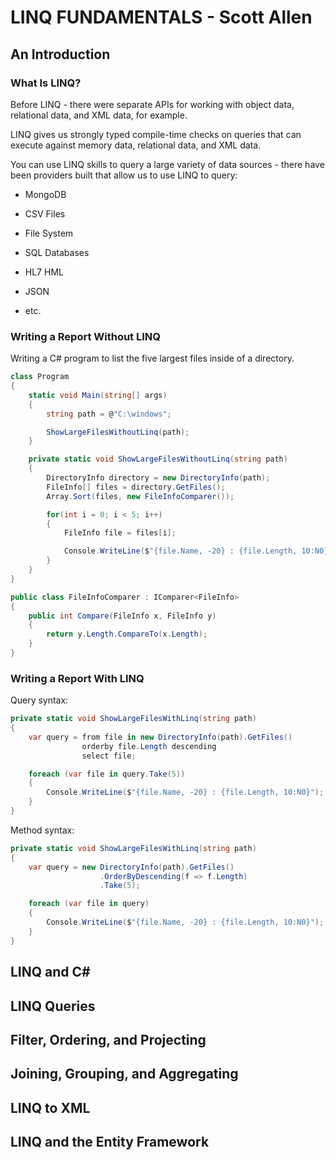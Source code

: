 # LINQ FUNDAMENTALS - Scott Allen

## An Introduction

### What Is LINQ?

Before LINQ - there were separate APIs for working with object data, relational data, and XML data, for example.

LINQ gives us strongly typed compile-time checks on queries that can execute against memory data, relational data, and XML data.

You can use LINQ skills to query a large variety of data sources - there have been providers built that allow us to use LINQ to query:

- MongoDB

- CSV Files

- File System

- SQL Databases

- HL7 HML

- JSON

- etc.

### Writing a Report Without LINQ

Writing a C# program to list the five largest files inside of a directory.

```cs
class Program
{
    static void Main(string[] args)
    {
        string path = @"C:\windows";

        ShowLargeFilesWithoutLinq(path);
    }

    private static void ShowLargeFilesWithoutLinq(string path)
    {
        DirectoryInfo directory = new DirectoryInfo(path);
        FileInfo[] files = directory.GetFiles();
        Array.Sort(files, new FileInfoComparer());

        for(int i = 0; i < 5; i++)
        {
            FileInfo file = files[i];

            Console.WriteLine($"{file.Name, -20} : {file.Length, 10:N0}");
        }
    }
}

public class FileInfoComparer : IComparer<FileInfo>
{
    public int Compare(FileInfo x, FileInfo y)
    {
        return y.Length.CompareTo(x.Length);
    }
}
```

### Writing a Report With LINQ

Query syntax:

```cs
private static void ShowLargeFilesWithLinq(string path)
{
    var query = from file in new DirectoryInfo(path).GetFiles()
                orderby file.Length descending
                select file;

    foreach (var file in query.Take(5))
    {
        Console.WriteLine($"{file.Name, -20} : {file.Length, 10:N0}");
    }
}
```

Method syntax:

```cs
private static void ShowLargeFilesWithLinq(string path)
{
    var query = new DirectoryInfo(path).GetFiles()
                    .OrderByDescending(f => f.Length)
                    .Take(5);

    foreach (var file in query)
    {
        Console.WriteLine($"{file.Name, -20} : {file.Length, 10:N0}");
    }
}
```


## LINQ and C#

## LINQ Queries

## Filter, Ordering, and Projecting

## Joining, Grouping, and Aggregating

## LINQ to XML

## LINQ and the Entity Framework

## 